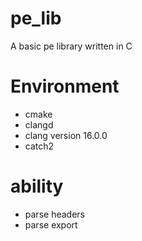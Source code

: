 # pe_lib
A basic pe library written in C

# Environment
- cmake
- clangd
- clang version 16.0.0
- catch2

# ability

- parse headers
- parse export